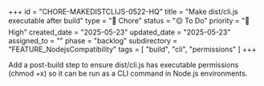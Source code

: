 +++
id = "CHORE-MAKEDISTCLIJS-0522-HQ"
title = "Make dist/cli.js executable after build"
type = "🧹 Chore"
status = "🟡 To Do"
priority = "🔼 High"
created_date = "2025-05-23"
updated_date = "2025-05-23"
assigned_to = ""
phase = "backlog"
subdirectory = "FEATURE_NodejsCompatibility"
tags = [ "build", "cli", "permissions" ]
+++

Add a post-build step to ensure dist/cli.js has executable permissions (chmod +x) so it can be run as a CLI command in Node.js environments.

